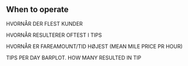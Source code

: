 ## When to operate 


HVORNÅR DER FLEST KUNDER 

HVORNÅR RESULTERER OFTEST I TIPS 

HVORNÅR ER FAREAMOUNT/TID HØJEST (MEAN MILE PRICE PR HOUR)

TIPS PER DAY BARPLOT. HOW MANY RESULTED IN TIP 

